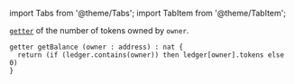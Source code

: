 import Tabs from '@theme/Tabs';
import TabItem from '@theme/TabItem';


[`getter`](/docs/reference/declarations/entrypoint#getter) of the number of tokens owned by `owner`.


<Tabs defaultValue="code">

<TabItem value="code" label="Code">

```archetype
getter getBalance (owner : address) : nat {
  return (if (ledger.contains(owner)) then ledger[owner].tokens else 0)
}
```

</TabItem>

</Tabs>